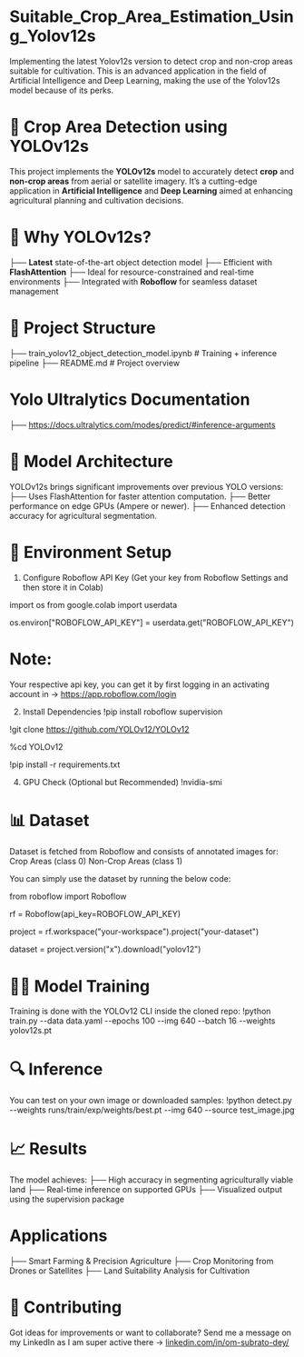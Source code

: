 # Suitable_Crop_Area_Estimation_Using_Yolov12s
Implementing the latest Yolov12s version to detect crop and non-crop areas suitable for cultivation. This is an advanced application in the field of Artificial Intelligence and Deep Learning, making the use of the Yolov12s model because of its perks.

# 🌾 Crop Area Detection using YOLOv12s
This project implements the **YOLOv12s** model to accurately detect **crop** and **non-crop areas** from aerial or satellite imagery. It’s a cutting-edge application in **Artificial Intelligence** and **Deep Learning** aimed at enhancing agricultural planning and cultivation decisions.

# 🚀 Why YOLOv12s?
├── **Latest** state-of-the-art object detection model
├── Efficient with **FlashAttention**
├── Ideal for resource-constrained and real-time environments
├── Integrated with **Roboflow** for seamless dataset management

# 📁 Project Structure
├── train_yolov12_object_detection_model.ipynb   # Training + inference pipeline
├── README.md                                    # Project overview

# Yolo Ultralytics Documentation 
├── https://docs.ultralytics.com/modes/predict/#inference-arguments

# 🧠 Model Architecture
YOLOv12s brings significant improvements over previous YOLO versions:
├── Uses FlashAttention for faster attention computation.
├── Better performance on edge GPUs (Ampere or newer).
├── Enhanced detection accuracy for agricultural segmentation.

# 🔧 Environment Setup
1. Configure Roboflow API Key (Get your key from Roboflow Settings and then store it in Colab)

import os
from google.colab import userdata  

os.environ["ROBOFLOW_API_KEY"] = userdata.get("ROBOFLOW_API_KEY")  

# Note: 
Your respective api key, you can get it by first logging in an activating account in -> https://app.roboflow.com/login

2. Install Dependencies
!pip install roboflow supervision

!git clone https://github.com/YOLOv12/YOLOv12  

%cd YOLOv12  

!pip install -r requirements.txt

4. GPU Check (Optional but Recommended)
!nvidia-smi

# 📊 Dataset
Dataset is fetched from Roboflow and consists of annotated images for:
Crop Areas (class 0)
Non-Crop Areas (class 1)

You can simply use the dataset by running the below code:

from roboflow import Roboflow  

rf = Roboflow(api_key=ROBOFLOW_API_KEY)  

project = rf.workspace("your-workspace").project("your-dataset")  

dataset = project.version("x").download("yolov12")

# 🏋️‍♂️ Model Training
Training is done with the YOLOv12 CLI inside the cloned repo:
!python train.py --data data.yaml --epochs 100 --img 640 --batch 16 --weights yolov12s.pt

# 🔍 Inference
You can test on your own image or downloaded samples:
!python detect.py --weights runs/train/exp/weights/best.pt --img 640 --source test_image.jpg

# 📈 Results
The model achieves:
├── High accuracy in segmenting agriculturally viable land
├── Real-time inference on supported GPUs
├── Visualized output using the supervision package

# Applications
├── Smart Farming & Precision Agriculture
├── Crop Monitoring from Drones or Satellites
├── Land Suitability Analysis for Cultivation

# 🤝 Contributing
Got ideas for improvements or want to collaborate? Send me a message on my LinkedIn as I am super active there -> [linkedin.com/in/om-subrato-dey/](https://www.linkedin.com/in/om-subrato-dey/)

